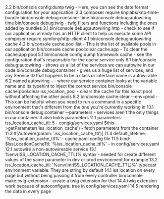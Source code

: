 2.2 bin/console config:dump twig - Here, you can see the date format configuration for your application.
2.3 composer require knplabs/knp-time-bundle
 bin/console debug:container time
 bin/console debug:autowiring time
 bin/console debug:twig - twig filters and functions including the ones added by bundles
3.1 bin/console debug:autowiring http - check to see if our application already has an HTTP client to help us execute some API
 composer require symfony/http-client
4.1 bin/console debug:autowiring cache
4.2 
 bin/console cache:pool:list - This is the list of available pools in our application
 bin/console cache:pool:clear cache.app -  To clear the cache.app pool
5.1 bin/console config:dump framework cache - see the configuration that's responsible for the cache service only
6.1 bin/console debug:autowiring - shows us a list of the services we can autowire in our code
 bin/console debug:container - gives us a huge list of services, and any Service ID that happens to be a class or interface name is autowirable
6.2 named autowiring - - where our service container looks at the variable name and its typehint to inject the correct service
 bin/console cache:pool:clear iss_location_pool - clears the cache for this exact pool without affecting the other pools
8.2 bin/console cache:clear --env=prod - This can be helpful when you need to run a command in a specific environment that's different from the one you're currently working in
10.1 bin/console debug:container --parameters - services aren't the only things in our container. It also holds parameters
11.1 
 parameters:
  iss_location_cache_ttl: 5 - congig/services.yaml
 $this->getParameter('iss_location_cache') - fetch parameters from the container
11.3 #[Autowire(param: 'iss_location_cache_ttl')]
11.4 default_lifetime: '%iss_location_cache_ttl%' - cache.yaml config file
11.5 bind:
      $issLocationCacheTtl: '%iss_location_cache_ttl%' - in config/services.yaml
12.1 autowire a non-autowireable service
13.1 %env(ISS_LOCATION_CACHE_TTL)% syntax - needed for create different values of the same parameter in dev or prod environment for example
13.2 iss_location_cache_ttl: '%env(int:ISS_LOCATION_CACHE_TTL)%' typecast environment variable. They are string by default
14.1 iss location on every page but without being passing it from every controller
 bin/console make:twig-extension - create a twig extension for that
14.4 twig extension work because of autoconfigure: true in config/services.yaml
14.5 rendering the data in every page
